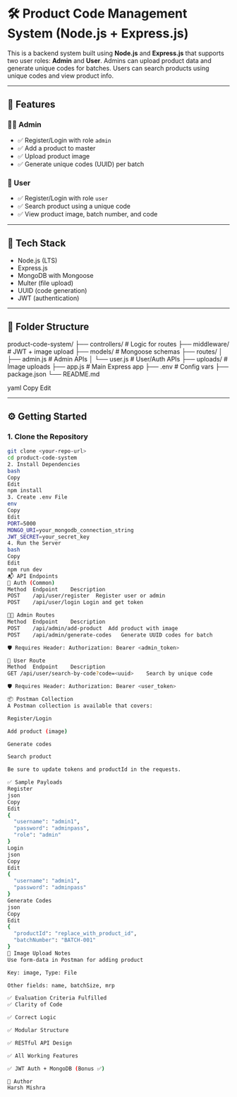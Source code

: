 # 🛠️ Product Code Management System (Node.js + Express.js)

This is a backend system built using **Node.js** and **Express.js** that supports two user roles: **Admin** and **User**. Admins can upload product data and generate unique codes for batches. Users can search products using unique codes and view product info.

---

## 🚀 Features

### 👨‍💼 Admin
- ✅ Register/Login with role `admin`
- ✅ Add a product to master
- ✅ Upload product image
- ✅ Generate unique codes (UUID) per batch

### 👤 User
- ✅ Register/Login with role `user`
- ✅ Search product using a unique code
- ✅ View product image, batch number, and code

---

## 🧱 Tech Stack

- Node.js (LTS)
- Express.js
- MongoDB with Mongoose
- Multer (file upload)
- UUID (code generation)
- JWT (authentication)

---

## 📁 Folder Structure

product-code-system/
├── controllers/ # Logic for routes
├── middleware/ # JWT + image upload
├── models/ # Mongoose schemas
├── routes/
│ ├── admin.js # Admin APIs
│ └── user.js # User/Auth APIs
├── uploads/ # Image uploads
├── app.js # Main Express app
├── .env # Config vars
├── package.json
└── README.md

yaml
Copy
Edit

---

## ⚙️ Getting Started

### 1. Clone the Repository

```bash
git clone <your-repo-url>
cd product-code-system
2. Install Dependencies
bash
Copy
Edit
npm install
3. Create .env File
env
Copy
Edit
PORT=5000
MONGO_URI=your_mongodb_connection_string
JWT_SECRET=your_secret_key
4. Run the Server
bash
Copy
Edit
npm run dev
📬 API Endpoints
🔐 Auth (Common)
Method	Endpoint	Description
POST	/api/user/register	Register user or admin
POST	/api/user/login	Login and get token

👨‍💼 Admin Routes
Method	Endpoint	Description
POST	/api/admin/add-product	Add product with image
POST	/api/admin/generate-codes	Generate UUID codes for batch

🛡️ Requires Header: Authorization: Bearer <admin_token>

👤 User Route
Method	Endpoint	Description
GET	/api/user/search-by-code?code=<uuid>	Search by unique code

🛡️ Requires Header: Authorization: Bearer <user_token>

📦 Postman Collection
A Postman collection is available that covers:

Register/Login

Add product (image)

Generate codes

Search product

Be sure to update tokens and productId in the requests.

✅ Sample Payloads
Register
json
Copy
Edit
{
  "username": "admin1",
  "password": "adminpass",
  "role": "admin"
}
Login
json
Copy
Edit
{
  "username": "admin1",
  "password": "adminpass"
}
Generate Codes
json
Copy
Edit
{
  "productId": "replace_with_product_id",
  "batchNumber": "BATCH-001"
}
📸 Image Upload Notes
Use form-data in Postman for adding product

Key: image, Type: File

Other fields: name, batchSize, mrp

✅ Evaluation Criteria Fulfilled
✅ Clarity of Code

✅ Correct Logic

✅ Modular Structure

✅ RESTful API Design

✅ All Working Features

✅ JWT Auth + MongoDB (Bonus ✅)

📌 Author
Harsh Mishra